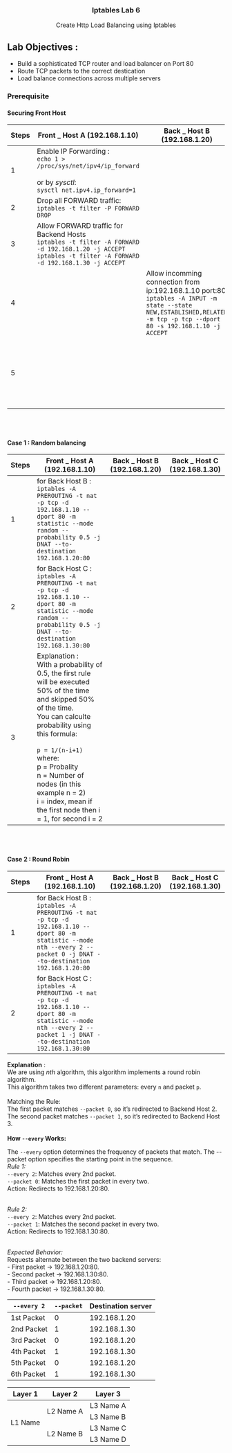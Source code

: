 <br />
<div align="center">
  <h3 align="center">Iptables Lab 6</h3>
  <p align="center">Create Http Load Balancing using Iptables<br>
</div>


## Lab Objectives : <br>
-  Build a sophisticated TCP router and load balancer on Port 80<br>
-  Route TCP packets to the correct destication<br>
-  Load balance connections across multiple servers<br>

### Prerequisite 
#### Securing Front Host 
| Steps | Front _ Host A (192.168.1.10) | Back _ Host B (192.168.1.20) | Back _ Host C (192.168.1.30) |
| --- | --- | --- | --- |
|1|Enable IP Forwarding : <br>`echo 1 > /proc/sys/net/ipv4/ip_forward`<br><br>or by *sysctl*:<br>`sysctl net.ipv4.ip_forward=1`|||
|2|Drop all FORWARD traffic:<br>`iptables -t filter -P FORWARD DROP`|||
|3|Allow FORWARD traffic for Backend Hosts <br>`iptables -t filter -A FORWARD -d 192.168.1.20 -j ACCEPT`<br>`iptables -t filter -A FORWARD -d 192.168.1.30 -j ACCEPT` | | |
|4||Allow incomming connection from ip:192.168.1.10 port:80 <br>`iptables -A INPUT -m state --state NEW,ESTABLISHED,RELATED -m tcp -p tcp --dport 80 -s 192.168.1.10 -j ACCEPT`||
|5|||Allow incomming connection from ip:192.168.1.10 port:80 <br>`iptables -A INPUT -m state --state NEW,ESTABLISHED,RELATED -m tcp -p tcp --dport 80 -s 192.168.1.10 -j ACCEPT`|

<br><br>
#### Case 1 : Random balancing
| Steps | Front _ Host A (192.168.1.10) | Back _ Host B (192.168.1.20) | Back _ Host C (192.168.1.30) |
| --- | --- | --- | --- |
|1|for Back Host B :<br>`iptables -A PREROUTING -t nat -p tcp -d 192.168.1.10 --dport 80 -m statistic --mode random --probability 0.5 -j DNAT --to-destination 192.168.1.20:80`<br>|||
|2|for Back Host C :<br>`iptables -A PREROUTING -t nat -p tcp -d 192.168.1.10 --dport 80 -m statistic --mode random --probability 0.5 -j DNAT --to-destination 192.168.1.30:80`<br>|||
|3|Explanation : <br>With a probability of 0.5, the first rule will be executed 50% of the time and skipped 50% of the time.<br>You can calculte probability using this formula:<br><br>`p = 1/(n-i+1)`<br>where:<br>p = Probality<br> n = Number of nodes (in this example n = 2)<br> i = index, mean if the first node then i = 1, for second i = 2|||

<br><br>
#### Case 2 : Round Robin
| Steps | Front _ Host A (192.168.1.10) | Back _ Host B (192.168.1.20) | Back _ Host C (192.168.1.30) |
| --- | --- | --- | --- |
|1|for Back Host B :<br>`iptables -A PREROUTING -t nat -p tcp -d 192.168.1.10 --dport 80 -m statistic --mode nth --every 2 --packet 0 -j DNAT --to-destination 192.168.1.20:80`<br>|||
|2|for Back Host C :<br>`iptables -A PREROUTING -t nat -p tcp -d 192.168.1.10 --dport 80 -m statistic --mode nth --every 2 --packet 1 -j DNAT --to-destination 192.168.1.30:80`<br>|||



<b>Explanation</b> : <br>We are using *nth* algorithm, this algorithm implements a round robin algorithm.<br>This algorithm takes two different parameters: every `n` and packet `p`.<br><br>Matching the Rule:<br>The first packet matches `--packet 0`, so it’s redirected to Backend Host 2.<br>The second packet matches `--packet 1`, so it’s redirected to Backend Host 3.
<br><br>
<b>How `--every` Works:</b> <br>

The `--every` option determines the frequency of packets that match. The --packet option specifies the starting point in the sequence.<br>
*Rule 1:*<br>
    `--every 2`: Matches every 2nd packet.<br>
    `--packet 0`: Matches the first packet in every two.<br>
    Action: Redirects to 192.168.1.20:80.<br><br>

*Rule 2:*<br>
    `--every 2`: Matches every 2nd packet.<br>
    `--packet 1`: Matches the second packet in every two.<br>
    Action: Redirects to 192.168.1.30:80.<br><br>

*Expected Behavior:*<br>
    Requests alternate between the two backend servers:<br>
       - First packet → 192.168.1.20:80.<br>
       - Second packet → 192.168.1.30:80.<br>
       - Third packet → 192.168.1.20:80.<br>
       - Fourth packet → 192.168.1.30:80.<br>

| `--every 2` | `--packet` | Destination server |
| --- | --- | --- | 
|1st Packet |0|192.168.1.20|
|2nd Packet |1|192.168.1.30|
|3rd Packet |0|192.168.1.20|
|4th Packet |1|192.168.1.30|
|5th Packet |0|192.168.1.20|
|6th Packet |1|192.168.1.30|

<table>
    <thead>
        <tr>
            <th>Layer 1</th>
            <th>Layer 2</th>
            <th>Layer 3</th>
        </tr>
    </thead>
    <tbody>
        <tr>
            <td rowspan=4>L1 Name</td>
            <td rowspan=2>L2 Name A</td>
            <td>L3 Name A</td>
        </tr>
        <tr>
            <td>L3 Name B</td>
        </tr>
        <tr>
            <td rowspan=2>L2 Name B</td>
            <td>L3 Name C</td>
        </tr>
        <tr>
            <td>L3 Name D</td>
        </tr>
    </tbody>
</table>

